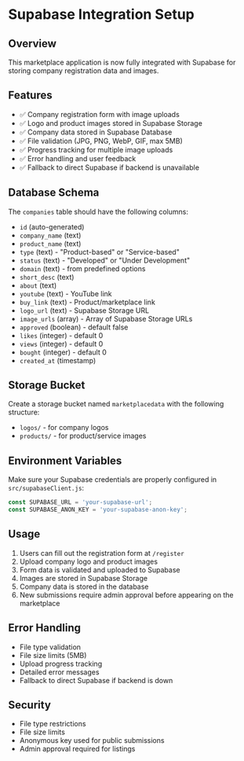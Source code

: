 # Supabase Integration Setup

## Overview
This marketplace application is now fully integrated with Supabase for storing company registration data and images.

## Features
- ✅ Company registration form with image uploads
- ✅ Logo and product images stored in Supabase Storage
- ✅ Company data stored in Supabase Database
- ✅ File validation (JPG, PNG, WebP, GIF, max 5MB)
- ✅ Progress tracking for multiple image uploads
- ✅ Error handling and user feedback
- ✅ Fallback to direct Supabase if backend is unavailable

## Database Schema
The `companies` table should have the following columns:
- `id` (auto-generated)
- `company_name` (text)
- `product_name` (text)
- `type` (text) - "Product-based" or "Service-based"
- `status` (text) - "Developed" or "Under Development"
- `domain` (text) - from predefined options
- `short_desc` (text)
- `about` (text)
- `youtube` (text) - YouTube link
- `buy_link` (text) - Product/marketplace link
- `logo_url` (text) - Supabase Storage URL
- `image_urls` (array) - Array of Supabase Storage URLs
- `approved` (boolean) - default false
- `likes` (integer) - default 0
- `views` (integer) - default 0
- `bought` (integer) - default 0
- `created_at` (timestamp)

## Storage Bucket
Create a storage bucket named `marketplacedata` with the following structure:
- `logos/` - for company logos
- `products/` - for product/service images

## Environment Variables
Make sure your Supabase credentials are properly configured in `src/supabaseClient.js`:
```javascript
const SUPABASE_URL = 'your-supabase-url';
const SUPABASE_ANON_KEY = 'your-supabase-anon-key';
```

## Usage
1. Users can fill out the registration form at `/register`
2. Upload company logo and product images
3. Form data is validated and uploaded to Supabase
4. Images are stored in Supabase Storage
5. Company data is stored in the database
6. New submissions require admin approval before appearing on the marketplace

## Error Handling
- File type validation
- File size limits (5MB)
- Upload progress tracking
- Detailed error messages
- Fallback to direct Supabase if backend is down

## Security
- File type restrictions
- File size limits
- Anonymous key used for public submissions
- Admin approval required for listings 